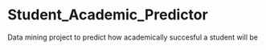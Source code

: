 # Student_Academic_Predictor
 Data mining project to predict how academically succesful a student will be
